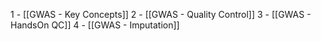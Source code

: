 1 - [[GWAS - Key Concepts]]
2 - [[GWAS - Quality Control]]
3 - [[GWAS - HandsOn QC]]
4 - [[GWAS - Imputation]]
